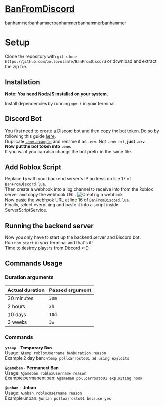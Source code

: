 # [BanFromDiscord](https://github.com/pollovolante/BanFromDiscord)

banhammerbanhammerbanhammerbanhammerbanhammer



# Setup

Clone the repository with `git clone https://github.com/pollovolante/BanFromDiscord` or download and extract the zip file.


## Installation

**Note: You need [NodeJS](https://nodejs.org) installed on your system.**

Install dependencies by running `npm i` in your terminal.


## Discord Bot

You first need to create a Discord bot and then copy the bot token. Do so by following this guide [here](https://discordjs.guide/preparations/setting-up-a-bot-application.html).\
Duplicate [`.env.example`](https://github.com/pollovolante/BanFromDiscord/blob/main/src/.env.example) and rename it as `.env`. Not `.env.txt`, **just `.env`**.\
**Now put the bot token into `.env`.**\
If you want you can also change the bot prefix in the same file.


## Add Roblox Script

Replace **`ip`** with your backend server's IP address on line 17 of [`BanFromDiscord.lua`](https://github.com/pollovolante/BanFromDiscord/blob/main/BanFromDiscord.lua#L17).\
Then create a webhook into a log channel to receive info from the Roblox server and copy the webhook URL.
![Creating a webhook](https://www.minitool.com/images/uploads/news/2021/03/make-discord-webhooks-for-github/make-discord-webhooks-for-github-1.png)\
Now paste the webhook URL at line 16 of [`BanFromDiscord.lua`](https://github.com/pollovolante/BanFromDiscord/blob/main/BanFromDiscord.lua#L16).\
Finally, select everything and paste it into a script inside ServerScriptService.


## Running the backend server

Now you only have to start up the backend server and Discord bot.\
Run `npm start` in your terminal and that's it!\
Time to destroy players from Discord >:D


## Commands Usage

### Duration arguments
| Actual duration | Passed argument |
|-|-|
| 30 minutes | `30m` |
| 2 hours | `2h` |
| 10 days | `10d` |
| 3 weeks | `3w` |

### Commands

**`§temp` - Temporary Ban**\
Usage: `§temp robloxUsername banDuration reason`\
Example 2 day ban: `§temp polloarrosto01 2d using exploits`

**`§gameban` - Permanent Ban**\
Usage: `§gameban robloxUsername reason`\
Example permanent ban: `§gameban polloarrosto01 exploiting noob`

**`§unban` - Unban**\
Usage: `§unban robloxUsername reason`\
Example unban: `§unban polloarrosto01 because yes`
